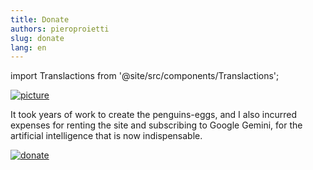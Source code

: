 ```yaml
---
title: Donate
authors: pieroproietti
slug: donate
lang: en
---
```

import Translactions from '@site/src/components/Translactions';

<Translactions />

[![picture](/img/donate-picture.png)](https://paypal.me/penguinseggs)

It took years of work to create the penguins-eggs, and I also incurred expenses for renting the site and subscribing to Google Gemini, for the artificial intelligence that is now indispensable.

[![donate](https://img.shields.io/badge/Donate-00457C?style=for-the-badge&logo=paypal&logoColor=white)](https://paypal.me/penguinseggs)
